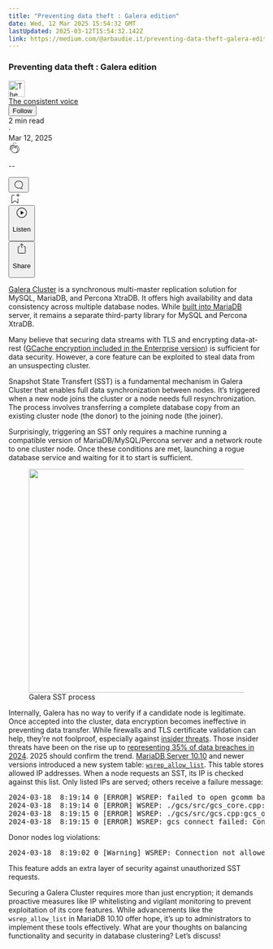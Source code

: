 ```yaml
---
title: "Preventing data theft : Galera edition"
date: Wed, 12 Mar 2025 15:54:32 GMT
lastUpdated: 2025-03-12T15:54:32.142Z
link: https://medium.com/@arbaudie.it/preventing-data-theft-galera-edition-28c1b0362f4d?source=rss-c779d007e7fe------2
---
```


<article><div class="l"><div class="l"><span class="l"></span><section><div><div class="fu gk gl gm gn go"></div><div class="gp gq gr gs gt"><div class="ab cc"><div class="cj bh gb gc gd ge"><div><h1 class="pw-post-title gu gv gw bf gx gy gz ha hb hc hd he hf hg hh hi hj hk hl hm hn ho hp hq hr hs ht hu hv hw bk" data-testid="storyTitle" id="9447">Preventing data theft : Galera edition</h1><div><div class="speechify-ignore ab cq"><div class="speechify-ignore bh l"><div class="ab hx hy hz ia ib ic id ie if ig ih"><div class="ab q ih"><div class="ab ii"><div><div aria-hidden="false" class="bm"><a href="/@arbaudie.it?source=post_page---byline--28c1b0362f4d---------------------------------------" rel="noopener follow"><div class="l ij ik by il im"><div class="l fl"><img alt="The consistent voice" class="l fe by bz ca cy" data-testid="authorPhoto" height="32" loading="lazy" src="https://miro.medium.com/v2/da:true/resize:fill:64:64/0*7vBG_L_kSIeOh095" width="32"/><div class="in by l bz ca fu n io fv"></div></div></div></a></div></div></div><span class="bf b bg z bk"><div class="ip ab q"><div class="ab q iq"><div class="ab q"><div><div aria-hidden="false" class="bm"><span class="bf b bg z bk"><a class="ag ah ai aj ak al am an ao ap aq ar as ir" data-testid="authorName" href="/@arbaudie.it?source=post_page---byline--28c1b0362f4d---------------------------------------" rel="noopener follow">The consistent voice</a></span></div></div></div><div class="is bm"></div><div aria-hidden="false" class="bm"><div class="bm"><button class="it iu iv ap ab cc q aq ey iw ix iy iz"><span class="bf b bg z bk"><span class="l ja">Follow</span></span></button></div></div></div></div></span></div><div class="ab q jb"><span class="bf b bg z dv"><div class="ab ae"><span data-testid="storyReadTime">2 min read</span><div aria-hidden="true" class="jc jd l"><span aria-hidden="true" class="l"><span class="bf b bg z dv">·</span></span></div><span data-testid="storyPublishDate">Mar 12, 2025</span></div></span></div></div><div class="ab cq je jf jg jh ji jj jk jl jm jn jo jp jq jr js jt"><div class="h k w fi fj q"><div class="kj l"><div class="ab q kk kl"><div class="pw-multi-vote-icon fl km kn ko kp"><span><a class="ag ah ai aj ak al am an ao ap aq ar as at au" data-testid="headerClapButton" href="/m/signin?actionUrl=https%3A%2F%2Fmedium.com%2F_%2Fvote%2Fp%2F28c1b0362f4d&amp;operation=register&amp;redirect=https%3A%2F%2Fmedium.com%2F%40arbaudie.it%2Fpreventing-data-theft-galera-edition-28c1b0362f4d&amp;user=The+consistent+voice&amp;userId=c779d007e7fe&amp;source=---header_actions--28c1b0362f4d---------------------clap_footer------------------" rel="noopener follow"><div><div aria-hidden="false" class="bm"><div class="kq ap kr ks kt ku an kv kw kx kp"><svg aria-label="clap" height="24" viewbox="0 0 24 24" width="24" xmlns="http://www.w3.org/2000/svg"><path clip-rule="evenodd" d="M11.37.828 12 3.282l.63-2.454zM13.916 3.953l1.523-2.112-1.184-.39zM8.589 1.84l1.522 2.112-.337-2.501zM18.523 18.92c-.86.86-1.75 1.246-2.62 1.33a6 6 0 0 0 .407-.372c2.388-2.389 2.86-4.951 1.399-7.623l-.912-1.603-.79-1.672c-.26-.56-.194-.98.203-1.288a.7.7 0 0 1 .546-.132c.283.046.546.231.728.5l2.363 4.157c.976 1.624 1.141 4.237-1.324 6.702m-10.999-.438L3.37 14.328a.828.828 0 0 1 .585-1.408.83.83 0 0 1 .585.242l2.158 2.157a.365.365 0 0 0 .516-.516l-2.157-2.158-1.449-1.449a.826.826 0 0 1 1.167-1.17l3.438 3.44a.363.363 0 0 0 .516 0 .364.364 0 0 0 0-.516L5.293 9.513l-.97-.97a.826.826 0 0 1 0-1.166.84.84 0 0 1 1.167 0l.97.968 3.437 3.436a.36.36 0 0 0 .517 0 .366.366 0 0 0 0-.516L6.977 7.83a.82.82 0 0 1-.241-.584.82.82 0 0 1 .824-.826c.219 0 .43.087.584.242l5.787 5.787a.366.366 0 0 0 .587-.415l-1.117-2.363c-.26-.56-.194-.98.204-1.289a.7.7 0 0 1 .546-.132c.283.046.545.232.727.501l2.193 3.86c1.302 2.38.883 4.59-1.277 6.75-1.156 1.156-2.602 1.627-4.19 1.367-1.418-.236-2.866-1.033-4.079-2.246M10.75 5.971l2.12 2.12c-.41.502-.465 1.17-.128 1.89l.22.465-3.523-3.523a.8.8 0 0 1-.097-.368c0-.22.086-.428.241-.584a.847.847 0 0 1 1.167 0m7.355 1.705c-.31-.461-.746-.758-1.23-.837a1.44 1.44 0 0 0-1.11.275c-.312.24-.505.543-.59.881a1.74 1.74 0 0 0-.906-.465 1.47 1.47 0 0 0-.82.106l-2.182-2.182a1.56 1.56 0 0 0-2.2 0 1.54 1.54 0 0 0-.396.701 1.56 1.56 0 0 0-2.21-.01 1.55 1.55 0 0 0-.416.753c-.624-.624-1.649-.624-2.237-.037a1.557 1.557 0 0 0 0 2.2c-.239.1-.501.238-.715.453a1.56 1.56 0 0 0 0 2.2l.516.515a1.556 1.556 0 0 0-.753 2.615L7.01 19c1.32 1.319 2.909 2.189 4.475 2.449q.482.08.971.08c.85 0 1.653-.198 2.393-.579.231.033.46.054.686.054 1.266 0 2.457-.52 3.505-1.567 2.763-2.763 2.552-5.734 1.439-7.586z" fill-rule="evenodd"></path></svg></div></div></div></a></span></div><div class="pw-multi-vote-count l ky kz la lb lc ld le"><p class="bf b dw z dv"><span class="lf">--</span></p></div></div></div><div><div aria-hidden="false" class="bm"><button aria-label="responses" class="ap kq lg lh ab q fm li lj"><svg class="lk" height="24" viewbox="0 0 24 24" width="24" xmlns="http://www.w3.org/2000/svg"><path d="M18.006 16.803c1.533-1.456 2.234-3.325 2.234-5.321C20.24 7.357 16.709 4 12.191 4S4 7.357 4 11.482c0 4.126 3.674 7.482 8.191 7.482.817 0 1.622-.111 2.393-.327.231.2.48.391.744.559 1.06.693 2.203 1.044 3.399 1.044.224-.008.4-.112.486-.287a.49.49 0 0 0-.042-.518c-.495-.67-.845-1.364-1.04-2.057a4 4 0 0 1-.125-.598zm-3.122 1.055-.067-.223-.315.096a8 8 0 0 1-2.311.338c-4.023 0-7.292-2.955-7.292-6.587 0-3.633 3.269-6.588 7.292-6.588 4.014 0 7.112 2.958 7.112 6.593 0 1.794-.608 3.469-2.027 4.72l-.195.168v.255c0 .056 0 .151.016.295.025.231.081.478.154.733.154.558.398 1.117.722 1.659a5.3 5.3 0 0 1-2.165-.845c-.276-.176-.714-.383-.941-.59z"></path></svg></button></div></div></div><div class="ab q ju jv jw jx jy jz ka kb kc kd ke kf kg kh ki"><div class="ll k j i d"></div><div class="h k"><div><div aria-hidden="false" class="bm"><span><a class="ag ah ai aj ak al am an ao ap aq ar as at au" data-testid="headerBookmarkButton" href="/m/signin?actionUrl=https%3A%2F%2Fmedium.com%2F_%2Fbookmark%2Fp%2F28c1b0362f4d&amp;operation=register&amp;redirect=https%3A%2F%2Fmedium.com%2F%40arbaudie.it%2Fpreventing-data-theft-galera-edition-28c1b0362f4d&amp;source=---header_actions--28c1b0362f4d---------------------bookmark_footer------------------" rel="noopener follow"><svg aria-label="Add to list bookmark button" class="dv lm" fill="none" height="25" viewbox="0 0 25 25" width="25" xmlns="http://www.w3.org/2000/svg"><path d="M18 2.5a.5.5 0 0 1 1 0V5h2.5a.5.5 0 0 1 0 1H19v2.5a.5.5 0 1 1-1 0V6h-2.5a.5.5 0 0 1 0-1H18zM7 7a1 1 0 0 1 1-1h3.5a.5.5 0 0 0 0-1H8a2 2 0 0 0-2 2v14a.5.5 0 0 0 .805.396L12.5 17l5.695 4.396A.5.5 0 0 0 19 21v-8.5a.5.5 0 0 0-1 0v7.485l-5.195-4.012a.5.5 0 0 0-.61 0L7 19.985z" fill="currentColor"></path></svg></a></span></div></div></div><div class="fe ln co"><div class="l ae"><div class="ab cc"><div class="lo lp lq lr ls lt cj bh"><div class="ab"><div aria-hidden="false" class="bm"><div><div aria-hidden="false" class="bm"><button aria-label="Listen" class="ag fm ai aj ak al am lu ao ap aq ey lv lw lj lx ly lz ma mb s mc md me mf mg mh mi u mj mk ml" data-testid="audioPlayButton"><svg fill="none" height="24" viewbox="0 0 24 24" width="24" xmlns="http://www.w3.org/2000/svg"><path clip-rule="evenodd" d="M3 12a9 9 0 1 1 18 0 9 9 0 0 1-18 0m9-10C6.477 2 2 6.477 2 12s4.477 10 10 10 10-4.477 10-10S17.523 2 12 2m3.376 10.416-4.599 3.066a.5.5 0 0 1-.777-.416V8.934a.5.5 0 0 1 .777-.416l4.599 3.066a.5.5 0 0 1 0 .832" fill="currentColor" fill-rule="evenodd"></path></svg><div class="j i d"><p class="bf b bg z dv">Listen</p></div></button></div></div></div></div></div></div></div></div><div aria-describedby="postFooterSocialMenu" aria-hidden="false" aria-labelledby="postFooterSocialMenu" class="bm"><div><div aria-hidden="false" class="bm"><button aria-controls="postFooterSocialMenu" aria-expanded="false" aria-label="Share Post" class="ag fm ai aj ak al am lu ao ap aq ey lv lw lj lx ly lz ma mb s mc md me mf mg mh mi u mj mk ml" data-testid="headerSocialShareButton"><svg fill="none" height="24" viewbox="0 0 24 24" width="24" xmlns="http://www.w3.org/2000/svg"><path clip-rule="evenodd" d="M15.218 4.931a.4.4 0 0 1-.118.132l.012.006a.45.45 0 0 1-.292.074.5.5 0 0 1-.3-.13l-2.02-2.02v7.07c0 .28-.23.5-.5.5s-.5-.22-.5-.5v-7.04l-2 2a.45.45 0 0 1-.57.04h-.02a.4.4 0 0 1-.16-.3.4.4 0 0 1 .1-.32l2.8-2.8a.5.5 0 0 1 .7 0l2.8 2.79a.42.42 0 0 1 .068.498m-.106.138.008.004v-.01zM16 7.063h1.5a2 2 0 0 1 2 2v10a2 2 0 0 1-2 2h-11c-1.1 0-2-.9-2-2v-10a2 2 0 0 1 2-2H8a.5.5 0 0 1 .35.15.5.5 0 0 1 .15.35.5.5 0 0 1-.15.35.5.5 0 0 1-.35.15H6.4c-.5 0-.9.4-.9.9v10.2a.9.9 0 0 0 .9.9h11.2c.5 0 .9-.4.9-.9v-10.2c0-.5-.4-.9-.9-.9H16a.5.5 0 0 1 0-1" fill="currentColor" fill-rule="evenodd"></path></svg><div class="j i d"><p class="bf b bg z dv">Share</p></div></button></div></div></div></div></div></div></div></div></div><p class="pw-post-body-paragraph mm mn gw mo b mp mq mr ms mt mu mv mw mx my mz na nb nc nd ne nf ng nh ni nj gp bk" id="11b9"><a class="ag nk" href="https://galeracluster.com/products/" rel="noopener ugc nofollow" target="_blank">Galera Cluster</a> is a synchronous multi-master replication solution for MySQL, MariaDB, and Percona XtraDB. It offers high availability and data consistency across multiple database nodes. While <a class="ag nk" href="https://mariadb.com/kb/en/getting-started-with-mariadb-galera-cluster/" rel="noopener ugc nofollow" target="_blank">built into MariaDB</a> server, it remains a separate third-party library for MySQL and Percona XtraDB.</p><p class="pw-post-body-paragraph mm mn gw mo b mp mq mr ms mt mu mv mw mx my mz na nb nc nd ne nf ng nh ni nj gp bk" id="4e28">Many believe that securing data streams with TLS and encrypting data-at-rest (<a class="ag nk" href="https://galeracluster.com/2023/04/using-gcache-encryption-in-galera-cluster-enterprise-edition-ee/" rel="noopener ugc nofollow" target="_blank">GCache encryption included in the Enterprise version</a>) is sufficient for data security. However, a core feature can be exploited to steal data from an unsuspecting cluster.</p><p class="pw-post-body-paragraph mm mn gw mo b mp mq mr ms mt mu mv mw mx my mz na nb nc nd ne nf ng nh ni nj gp bk" id="23e7">Snapshot State Transfert (SST) is a fundamental mechanism in Galera Cluster that enables full data synchronization between nodes. It’s triggered when a new node joins the cluster or a node needs full resynchronization. The process involves transferring a complete database copy from an existing cluster node (the donor) to the joining node (the joiner).</p><p class="pw-post-body-paragraph mm mn gw mo b mp mq mr ms mt mu mv mw mx my mz na nb nc nd ne nf ng nh ni nj gp bk" id="cf1a">Surprisingly, triggering an SST only requires a machine running a compatible version of MariaDB/MySQL/Percona server and a network route to one cluster node. Once these conditions are met, launching a rogue database service and waiting for it to start is sufficient.</p><figure class="no np nq nr ns nt nl nm paragraph-image"><div class="nu nv fl nw bh nx" role="button" tabindex="0"><div class="nl nm nn"><picture><source sizes="(min-resolution: 4dppx) and (max-width: 700px) 50vw, (-webkit-min-device-pixel-ratio: 4) and (max-width: 700px) 50vw, (min-resolution: 3dppx) and (max-width: 700px) 67vw, (-webkit-min-device-pixel-ratio: 3) and (max-width: 700px) 65vw, (min-resolution: 2.5dppx) and (max-width: 700px) 80vw, (-webkit-min-device-pixel-ratio: 2.5) and (max-width: 700px) 80vw, (min-resolution: 2dppx) and (max-width: 700px) 100vw, (-webkit-min-device-pixel-ratio: 2) and (max-width: 700px) 100vw, 700px" srcset="https://miro.medium.com/v2/resize:fit:640/format:webp/1*tZLN0A4A36ppO6fNCu-99A.png 640w, https://miro.medium.com/v2/resize:fit:720/format:webp/1*tZLN0A4A36ppO6fNCu-99A.png 720w, https://miro.medium.com/v2/resize:fit:750/format:webp/1*tZLN0A4A36ppO6fNCu-99A.png 750w, https://miro.medium.com/v2/resize:fit:786/format:webp/1*tZLN0A4A36ppO6fNCu-99A.png 786w, https://miro.medium.com/v2/resize:fit:828/format:webp/1*tZLN0A4A36ppO6fNCu-99A.png 828w, https://miro.medium.com/v2/resize:fit:1100/format:webp/1*tZLN0A4A36ppO6fNCu-99A.png 1100w, https://miro.medium.com/v2/resize:fit:1400/format:webp/1*tZLN0A4A36ppO6fNCu-99A.png 1400w" type="image/webp"/><source data-testid="og" sizes="(min-resolution: 4dppx) and (max-width: 700px) 50vw, (-webkit-min-device-pixel-ratio: 4) and (max-width: 700px) 50vw, (min-resolution: 3dppx) and (max-width: 700px) 67vw, (-webkit-min-device-pixel-ratio: 3) and (max-width: 700px) 65vw, (min-resolution: 2.5dppx) and (max-width: 700px) 80vw, (-webkit-min-device-pixel-ratio: 2.5) and (max-width: 700px) 80vw, (min-resolution: 2dppx) and (max-width: 700px) 100vw, (-webkit-min-device-pixel-ratio: 2) and (max-width: 700px) 100vw, 700px" srcset="https://miro.medium.com/v2/resize:fit:640/1*tZLN0A4A36ppO6fNCu-99A.png 640w, https://miro.medium.com/v2/resize:fit:720/1*tZLN0A4A36ppO6fNCu-99A.png 720w, https://miro.medium.com/v2/resize:fit:750/1*tZLN0A4A36ppO6fNCu-99A.png 750w, https://miro.medium.com/v2/resize:fit:786/1*tZLN0A4A36ppO6fNCu-99A.png 786w, https://miro.medium.com/v2/resize:fit:828/1*tZLN0A4A36ppO6fNCu-99A.png 828w, https://miro.medium.com/v2/resize:fit:1100/1*tZLN0A4A36ppO6fNCu-99A.png 1100w, https://miro.medium.com/v2/resize:fit:1400/1*tZLN0A4A36ppO6fNCu-99A.png 1400w"/><img alt="" class="bh lt ny c" height="440" loading="eager" role="presentation" width="700"/></picture></div></div><figcaption class="nz fg oa nl nm ob oc bf b bg z dv">Galera SST process</figcaption></figure><p class="pw-post-body-paragraph mm mn gw mo b mp mq mr ms mt mu mv mw mx my mz na nb nc nd ne nf ng nh ni nj gp bk" id="aac8">Internally, Galera has no way to verify if a candidate node is legitimate. Once accepted into the cluster, data encryption becomes ineffective in preventing data transfer. While firewalls and TLS certificate validation can help, they’re not foolproof, especially against <a class="ag nk" href="https://www.stationx.net/insider-threat-statistics/" rel="noopener ugc nofollow" target="_blank">insider threats</a>. Those insider threats have been on the rise up to <a class="ag nk" href="https://www.stationx.net/data-breach-statistics/" rel="noopener ugc nofollow" target="_blank">representing 35% of data breaches in 2024</a>. 2025 should confirm the trend. <a class="ag nk" href="https://mariadb.com/kb/en/mariadb-10100-release-notes/#galera" rel="noopener ugc nofollow" target="_blank">MariaDB Server 10.10</a> and newer versions introduced a new system table: <code class="cy od oe of og b"><a class="ag nk" href="https://galeracluster.com/2024/03/mariadb-galera-cluster-the-wsrep-allowlist/" rel="noopener ugc nofollow" target="_blank">wsrep_allow_list</a></code>. This table stores allowed IP addresses. When a node requests an SST, its IP is checked against this list. Only listed IPs are served; others receive a failure message:</p><pre class="no np nq nr ns oh og oi bp oj bb bk"><span class="ok ol gw og b bg om on l oo op" id="877a">2024-03-18  8:19:14 0 [ERROR] WSREP: failed to open gcomm backend connection: 110: failed to reach primary view: 110 (Connection timed out) at ./gcomm/src/pc.cpp:connect():160<br/>2024-03-18  8:19:14 0 [ERROR] WSREP: ./gcs/src/gcs_core.cpp:gcs_core_open():221: Failed to open backend connection: -110 (Connection timed out)<br/>2024-03-18  8:19:15 0 [ERROR] WSREP: ./gcs/src/gcs.cpp:gcs_open():1674: Failed to open channel 'mariadb' at 'gcomm://18.194.147.243,18.193.102.155': -110 (Connection timed out)<br/>2024-03-18  8:19:15 0 [ERROR] WSREP: gcs connect failed: Connection timed out</span></pre><p class="pw-post-body-paragraph mm mn gw mo b mp mq mr ms mt mu mv mw mx my mz na nb nc nd ne nf ng nh ni nj gp bk" id="a28f">Donor nodes log violations:</p><pre class="no np nq nr ns oh og oi bp oj bb bk"><span class="ok ol gw og b bg om on l oo op" id="88b6">2024-03-18  8:19:02 0 [Warning] WSREP: Connection not allowed, IP 3.70.155.51 not found in allowlist.</span></pre><p class="pw-post-body-paragraph mm mn gw mo b mp mq mr ms mt mu mv mw mx my mz na nb nc nd ne nf ng nh ni nj gp bk" id="0606">This feature adds an extra layer of security against unauthorized SST requests.</p><p class="pw-post-body-paragraph mm mn gw mo b mp mq mr ms mt mu mv mw mx my mz na nb nc nd ne nf ng nh ni nj gp bk" id="15c0">Securing a Galera Cluster requires more than just encryption; it demands proactive measures like IP whitelisting and vigilant monitoring to prevent exploitation of its core features. While advancements like the <code class="cy od oe of og b">wsrep_allow_list</code> in MariaDB 10.10 offer hope, it’s up to administrators to implement these tools effectively. What are your thoughts on balancing functionality and security in database clustering? Let’s discuss!</p></div></div></div></div></section></div></div></article>
